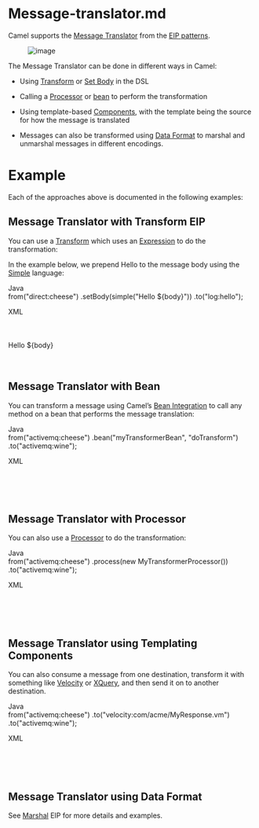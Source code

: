 # Message-translator.md

Camel supports the [Message
Translator](http://www.enterpriseintegrationpatterns.com/MessageTranslator.html)
from the [EIP patterns](#enterprise-integration-patterns.adoc).

<figure>
<img src="eip/MessageTranslator.gif" alt="image" />
</figure>

The Message Translator can be done in different ways in Camel:

-   Using [Transform](#transform-eip.adoc) or [Set
    Body](#setBody-eip.adoc) in the DSL

-   Calling a [Processor](#manual::processor.adoc) or
    [bean](#manual::bean-integration.adoc) to perform the transformation

-   Using template-based [Components](#ROOT:index.adoc), with the
    template being the source for how the message is translated

-   Messages can also be transformed using [Data
    Format](#manual::data-format.adoc) to marshal and unmarshal messages
    in different encodings.

# Example

Each of the approaches above is documented in the following examples:

## Message Translator with Transform EIP

You can use a [Transform](#transform-eip.adoc) which uses an
[Expression](#manual::expression.adoc) to do the transformation:

In the example below, we prepend Hello to the message body using the
[Simple](#components:languages:simple-language.adoc) language:

Java  
from("direct:cheese")
.setBody(simple("Hello ${body}"))
.to("log:hello");

XML  
<route>  
<from uri="activemq:cheese"/>  
<transform>  
<simple>Hello ${body}</simple>  
</transform>  
<to uri="activemq:wine"/>  
</route>

## Message Translator with Bean

You can transform a message using Camel’s [Bean
Integration](#manual::bean-integration.adoc) to call any method on a
bean that performs the message translation:

Java  
from("activemq:cheese")
.bean("myTransformerBean", "doTransform")
.to("activemq:wine");

XML  
<route>  
<from uri="activemq:cheese"/>  
<bean ref="myTransformerBean" method="doTransform"/>  
<to uri="activemq:wine"/>  
</route>

## Message Translator with Processor

You can also use a [Processor](#manual::processor.adoc) to do the
transformation:

Java  
from("activemq:cheese")
.process(new MyTransformerProcessor())
.to("activemq:wine");

XML  
<route>  
<from uri="activemq:cheese"/>  
<process ref="myTransformerProcessor"/>  
<to uri="activemq:wine"/>  
</route>

## Message Translator using Templating Components

You can also consume a message from one destination, transform it with
something like [Velocity](#ROOT:velocity-component.adoc) or
[XQuery](#ROOT:xquery-component.adoc), and then send it on to another
destination.

Java  
from("activemq:cheese")
.to("velocity:com/acme/MyResponse.vm")
.to("activemq:wine");

XML  
<route>  
<from uri="activemq:cheese"/>  
<to uri="velocity:com/acme/MyResponse.vm"/>  
<to uri="activemq:wine"/>  
</route>

## Message Translator using Data Format

See [Marshal](#marshal-eip.adoc) EIP for more details and examples.
